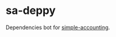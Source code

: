 # sa-deppy

Dependencies bot for [simple-accounting](https://github.com/orange-buffalo/simple-accounting).
